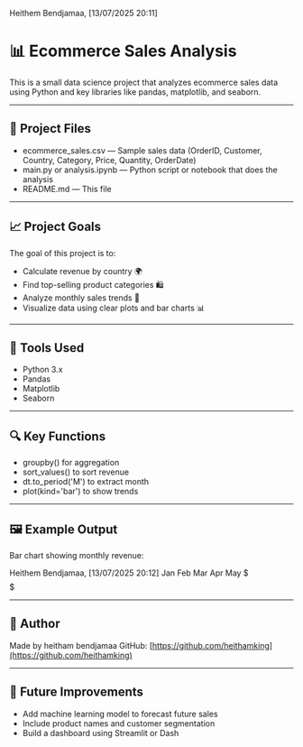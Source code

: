 Heithem Bendjamaa, [13/07/2025 20:11]
# 📊 Ecommerce Sales Analysis

This is a small data science project that analyzes ecommerce sales data using Python and key libraries like pandas, matplotlib, and seaborn.

---

## 📁 Project Files

- ecommerce_sales.csv — Sample sales data (OrderID, Customer, Country, Category, Price, Quantity, OrderDate)
- main.py or analysis.ipynb — Python script or notebook that does the analysis
- README.md — This file

---

## 📈 Project Goals

The goal of this project is to:
- Calculate revenue by country 🌍
- Find top-selling product categories 🛍️
- Analyze monthly sales trends 📅
- Visualize data using clear plots and bar charts 📊

---

## 🧰 Tools Used

- Python 3.x
- Pandas
- Matplotlib
- Seaborn

---

## 🔍 Key Functions

- groupby() for aggregation
- sort_values() to sort revenue
- dt.to_period('M') to extract month
- plot(kind='bar') to show trends

---

## 🖼️ Example Output

Bar chart showing monthly revenue:

Heithem Bendjamaa, [13/07/2025 20:12]
Jan Feb Mar Apr May
$$$ $$ $$$ $$$$ $$

---

## 🧠 Author

Made by heitham bendjamaa 
GitHub: [https://github.com/heithamking](https://github.com/heithamking)

---

## 📌 Future Improvements

- Add machine learning model to forecast future sales
- Include product names and customer segmentation
- Build a dashboard using Streamlit or Dash
